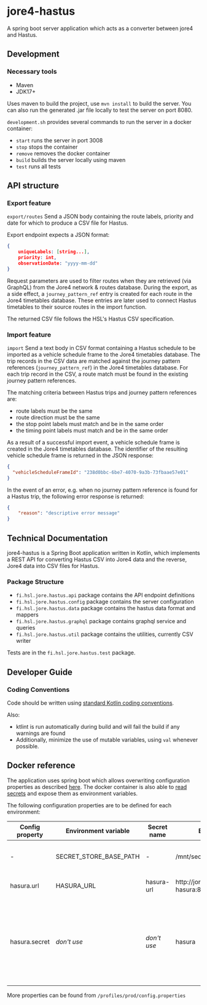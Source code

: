 # jore4-hastus

A spring boot server application which acts as a converter between jore4 and Hastus.

## Development

### Necessary tools

- Maven
- JDK17+

Uses maven to build the project, use `mvn install` to build the server. You can also run the generated .jar file locally to test the server on port 8080.

`development.sh` provides several commands to run the server in a docker container:

- `start` runs the server in port 3008
- `stop` stops the container
- `remove` removes the docker container
- `build` builds the server locally using maven
- `test` runs all tests

## API structure

### Export feature

`export/routes` Send a JSON body containing the route labels, priority and date for which to produce a CSV file for Hastus.

Export endpoint expects a JSON format:

```json
{
    uniqueLabels: [string...],
    priority: int,
    observationDate: "yyyy-mm-dd"
}
```

Request parameters are used to filter routes when they are retrieved (via GraphQL) from the Jore4 network & routes database.
During the export, as a side effect, a `journey_pattern_ref` entry is created for each route in the Jore4 timetables database.
These entries are later used to connect Hastus timetables to their source routes in the import function.

The returned CSV file follows the HSL's Hastus CSV specification.

### Import feature

`import` Send a text body in CSV format containing a Hastus schedule to be imported as a vehicle schedule frame to the Jore4 timetables database.
The trip records in the CSV data are matched against the journey pattern references (`journey_pattern_ref`) in the Jore4 timetables database.
For each trip record in the CSV, a route match must be found in the existing journey pattern references.

The matching criteria between Hastus trips and journey pattern references are:
- route labels must be the same
- route direction must be the same
- the stop point labels must match and be in the same order
- the timing point labels must match and be in the same order

As a result of a successful import event, a vehicle schedule frame is created in the Jore4 timetables database.
The identifier of the resulting vehicle schedule frame is returned in the JSON response:

```json
{
  "vehicleScheduleFrameId": "238d0bbc-6be7-4070-9a3b-73fbaae57e01"
}
```

In the event of an error, e.g. when no journey pattern reference is found for a Hastus trip, the following error response is returned:

```json
{
    "reason": "descriptive error message"
}
```

## Technical Documentation

jore4-hastus is a Spring Boot application written in Kotlin, which implements a REST API for converting Hastus CSV into Jore4 data and the reverse, Jore4 data into CSV files for Hastus.

### Package Structure

- `fi.hsl.jore.hastus.api` package contains the API endpoint definitions
- `fi.hsl.jore.hastus.config` package contains the server configuration
- `fi.hsl.jore.hastus.data` package contains the hastus data format and mappers
- `fi.hsl.jore.hastus.graphql` package contains graphql service and queries
- `fi.hsl.jore.hastus.util` package contains the utilities, currently CSV writer

Tests are in the `fi.hsl.jore.hastus.test` package.

## Developer Guide

### Coding Conventions

Code should be written using [standard Kotlin coding conventions](https://kotlinlang.org/docs/coding-conventions.html).

Also:

- ktlint is run automatically during build and will fail the build if any warnings are found
- Additionally, minimize the use of mutable variables, using `val` whenever possible.

## Docker reference

The application uses spring boot which allows overwriting configuration properties as described
[here](https://docs.spring.io/spring-boot/docs/current/reference/html/features.html#features.external-config.typesafe-configuration-properties.relaxed-binding.environment-variables).
The docker container is also able to
[read secrets](https://github.com/HSLdevcom/jore4-tools#read-secretssh) and expose
them as environment variables.

The following configuration properties are to be defined for each environment:

| Config property | Environment variable   | Secret name | Example                             | Description                                                                                         |
| --------------- | ---------------------- | ----------- | ----------------------------------- | --------------------------------------------------------------------------------------------------- |
| -               | SECRET_STORE_BASE_PATH | -           | /mnt/secrets-store                  | Directory containing the docker secrets                                                             |
| hasura.url      | HASURA_URL             | hasura-url  | http://jore4-hasura:8080/v1/graphql | Hasura microservice base url                                                                        |
| hasura.secret   | _don't use_            | _don't use_ | hasura                              | Hasura admin secret used only for generating graphql schema. _Don't use it for the running service_ |

More properties can be found from `/profiles/prod/config.properties`
